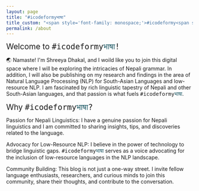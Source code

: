```yaml
---
layout: page
title: "#icodeformyभाषा"
title_custom: "<span style='font-family: monospace;'>#icodeformy<span style='color:#1d5965;'>भाषा</span></span>"
permalink: /about
---
```


<span style="font-size: 1.5em;">Welcome to <span style='font-family: monospace;'>#icodeformy<span style='color:#1d5965;'>भाषा</span>!</span></span>

🌏 Namaste! I'm Shreeya Dhakal, and I woild like you to join this digital space where I will be exploring the intricacies of Nepali grammar. In addition, I will also be publishing on my research and findings in the area of Natural Language Processing (NLP) for South-Asian Languages and low-resource NLP. I am fascinated by rich linguistic tapestry of Nepali and other South-Asian languages, and that passion is what fuels <span style='font-family: monospace;'>#icodeformy<span style='color:#1d5965;'>भाषा</span></span>.

<span style="font-size: 1.5em;">Why <span style='font-family: monospace;'>#icodeformy<span style='color:#1d5965;'>भाषा</span>?</span></span>

Passion for Nepali Linguistics: I have a genuine passion for Nepali linguistics and I am committed to sharing insights, tips, and discoveries related to the language.

Advocacy for Low-Resource NLP: I believe in the power of technology to bridge linguistic gaps. <span style='font-family: monospace;'>#icodeformy<span style='color:#1d5965;'>भाषा</span></span> serves as a voice advocating for the inclusion of low-resource languages in the NLP landscape.

Community Building: This blog is not just a one-way street. I invite fellow language enthusiasts, researchers, and curious minds to join this community, share their thoughts, and contribute to the conversation.




